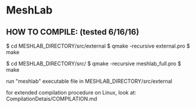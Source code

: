 MeshLab
=======

HOW TO COMPILE: (tested 6/16/16)
---------------------------------

$ cd MESHLAB_DIRECTORY/src/external
$ qmake -recursive external.pro
$ make

$ cd MESHLAB_DIRECTORY/src/
$ qmake -recursive meshlab_full.pro
$ make

run "meshlab" executable file in MESHLAB_DIRECTORY/src/external

for extended compilation procedure on Linux, look at: CompilationDetais/COMPILATION.md
